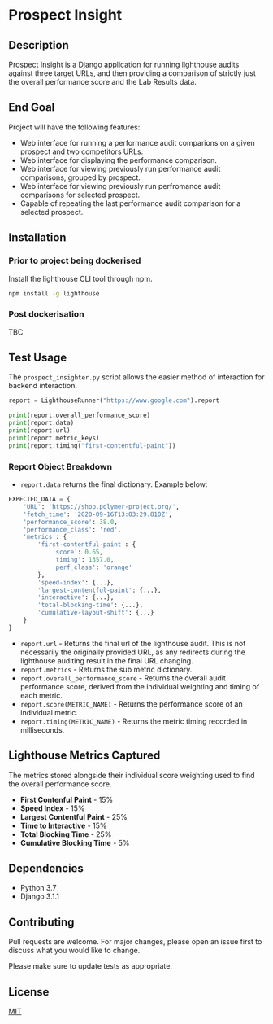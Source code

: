 # Prospect Insight

## Description
Prospect Insight is a Django application for running lighthouse audits against three target URLs, and then providing a comparison of strictly just the overall performance score and the Lab Results data.

## End Goal
Project will have the following features:
- Web interface for running a performance audit comparions on a given prospect and two competitors URLs.
- Web interface for displaying the performance comparison.
- Web interface for viewing previously run performance audit comparisons, grouped by prospect.
- Web interface for viewing previously run perfromance audit comparisons for selected prospect.
- Capable of repeating the last performance audit comparison for a selected prospect.

## Installation

### Prior to project being dockerised

Install the lighthouse CLI tool through npm.

```bash
npm install -g lighthouse
```

### Post dockerisation
TBC

## Test Usage

The `prospect_insighter.py` script allows the easier method of interaction for backend interaction.

```python
report = LighthouseRunner("https://www.google.com").report

print(report.overall_performance_score)
print(report.data)
print(report.url)
print(report.metric_keys)
print(report.timing("first-contentful-paint"))
```

### Report Object Breakdown

- `report.data` returns the final dictionary. Example below:

```python
EXPECTED_DATA = {
    'URL': 'https://shop.polymer-project.org/',
    'fetch_time': '2020-09-16T13:03:29.810Z',
    'performance_score': 38.0,
    'performance_class': 'red',
    'metrics': {
        'first-contentful-paint': {
            'score': 0.65,
            'timing': 1357.0, 
            'perf_class': 'orange'
        },
        'speed-index': {...},
        'largest-contentful-paint': {...},
        'interactive': {...},
        'total-blocking-time': {...},
        'cumulative-layout-shift': {...}
    }
}
```

- `report.url` - Returns the final url of the lighthouse audit. This is not necessarily the originally provided URL, as any redirects during the lighthouse auditing result in the final URL changing.
- `report.metrics` - Returns the sub metric dictionary.
- `report.overall_performance_score` - Returns the overall audit performance score, derived from the individual weighting and timing of each metric.
- `report.score(METRIC_NAME)` - Returns the performance score of an individual metric.
- `report.timing(METRIC_NAME)` - Returns the metric timing recorded in milliseconds.

## Lighthouse Metrics Captured
The metrics stored alongside their individual score weighting used to find the overall performance score.

- **First Contenful Paint** - 15%
- **Speed Index** - 15%
- **Largest Contentful Paint** - 25%
- **Time to Interactive** - 15%
- **Total Blocking Time** - 25%
- **Cumulative Blocking Time** - 5%

## Dependencies
- Python 3.7
- Django 3.1.1

## Contributing
Pull requests are welcome. For major changes, please open an issue first to discuss what you would like to change.

Please make sure to update tests as appropriate.

## License
[MIT](https://choosealicense.com/licenses/mit/)
